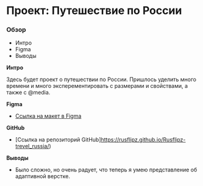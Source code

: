 # Проект: Путешествие по России

### Обзор
* Интро
* Figma
* Выводы

**Интро**

Здесь будет проект о путешествии по России.
Пришлось уделить много времени и много эксперементировать с размерами и свойствами, а также с @media.

**Figma**

* [Ссылка на макет в Figma](https://www.figma.com/file/5S2WSbEFL6awjVWJ0NWL8Q/Sprint-3_-Russia-_-desktop-mobile?node-id=28503%3A0)

**GitHub**

* [Ссылка на репозиторий GitHub]https://rusflipz.github.io/Rusflipz-trevel_russia/)

**Выводы**

* Было сложно, но очень радует, что теперь я умею представление об адаптивной верстке.